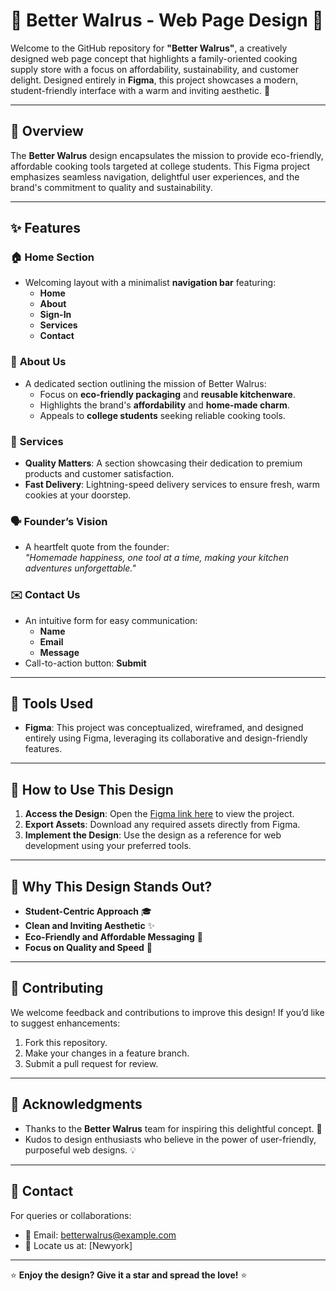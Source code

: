 
# 🍪 **Better Walrus - Web Page Design** 🍪

Welcome to the GitHub repository for **"Better Walrus"**, a creatively designed web page concept that highlights a family-oriented cooking supply store with a focus on affordability, sustainability, and customer delight. Designed entirely in **Figma**, this project showcases a modern, student-friendly interface with a warm and inviting aesthetic. 🌟

---

## 📌 **Overview**

The **Better Walrus** design encapsulates the mission to provide eco-friendly, affordable cooking tools targeted at college students. This Figma project emphasizes seamless navigation, delightful user experiences, and the brand's commitment to quality and sustainability.

---

## ✨ **Features**

### 🏠 **Home Section**
- Welcoming layout with a minimalist **navigation bar** featuring:
  - **Home**
  - **About**
  - **Sign-In**
  - **Services**
  - **Contact**

### 🌱 **About Us**
- A dedicated section outlining the mission of Better Walrus:
  - Focus on **eco-friendly packaging** and **reusable kitchenware**.
  - Highlights the brand's **affordability** and **home-made charm**.
  - Appeals to **college students** seeking reliable cooking tools.

### 💼 **Services**
- **Quality Matters**: A section showcasing their dedication to premium products and customer satisfaction.
- **Fast Delivery**: Lightning-speed delivery services to ensure fresh, warm cookies at your doorstep.

### 🗣️ **Founder’s Vision**
- A heartfelt quote from the founder:  
  *"Homemade happiness, one tool at a time, making your kitchen adventures unforgettable."*

### ✉️ **Contact Us**
- An intuitive form for easy communication:
  - **Name**
  - **Email**
  - **Message**
- Call-to-action button: **Submit**

---

## 🎨 **Tools Used**
- **Figma**: This project was conceptualized, wireframed, and designed entirely using Figma, leveraging its collaborative and design-friendly features.

---

## 🚀 **How to Use This Design**
1. **Access the Design**: Open the [Figma link here](https://www.figma.com/design/NYBcUp4c0eqNnQW9FGAkIh/Better-walrus?node-id=0-1&t=FqB8ImXSY6U1UpEb-1) to view the project.
2. **Export Assets**: Download any required assets directly from Figma.
3. **Implement the Design**: Use the design as a reference for web development using your preferred tools.


---

## 🌟 **Why This Design Stands Out?**
- **Student-Centric Approach** 🎓
- **Clean and Inviting Aesthetic** ✨
- **Eco-Friendly and Affordable Messaging** 🌱
- **Focus on Quality and Speed** 🚀

---

## 🤝 **Contributing**
We welcome feedback and contributions to improve this design! If you’d like to suggest enhancements:
1. Fork this repository.
2. Make your changes in a feature branch.
3. Submit a pull request for review.

---

## 🌈 **Acknowledgments**
- Thanks to the **Better Walrus** team for inspiring this delightful concept. 🙌
- Kudos to design enthusiasts who believe in the power of user-friendly, purposeful web designs. 💡

---

## 💌 **Contact**
For queries or collaborations:
- 📧 Email: betterwalrus@example.com
- 📍 Locate us at: [Newyork]

---

⭐ **Enjoy the design? Give it a star and spread the love!** ⭐

